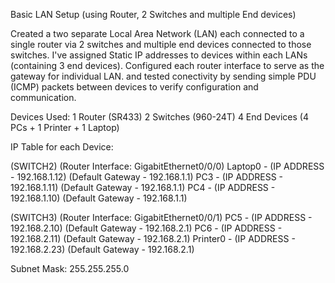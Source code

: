Basic LAN Setup (using Router, 2 Switches and multiple End devices)

Created a two separate Local Area Network (LAN) each connected to a single router via 2 switches and multiple end devices connected to those switches. 
I've assigned Static IP addresses to devices within each LANs (containing 3 end devices). Configured each router interface to serve as the gateway for individual LAN.
and tested conectivity by sending simple PDU (ICMP) packets between devices to verify configuration and communication.

Devices Used:
1 Router (SR433)
2 Switches (960-24T)
4 End Devices (4 PCs + 1 Printer + 1 Laptop)

IP Table for each Device:

(SWITCH2) (Router Interface: GigabitEthernet0/0/0)
Laptop0 - (IP ADDRESS - 192.168.1.12) (Default Gateway -  192.168.1.1)
PC3 - (IP ADDRESS - 192.168.1.11) (Default Gateway -  192.168.1.1)
PC4 - (IP ADDRESS - 192.168.1.10) (Default Gateway -  192.168.1.1)

(SWITCH3) (Router Interface: GigabitEthernet0/0/1)
PC5 - (IP ADDRESS - 192.168.2.10) (Default Gateway -  192.168.2.1)
PC6 - (IP ADDRESS - 192.168.2.11) (Default Gateway -  192.168.2.1)
Printer0 - (IP ADDRESS - 192.168.2.23) (Default Gateway -  192.168.2.1)

Subnet Mask: 255.255.255.0
